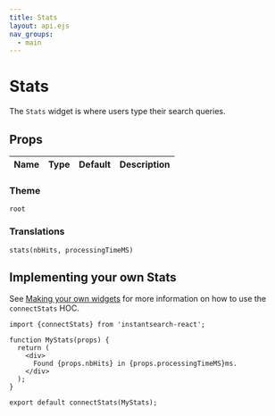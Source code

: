 ```yaml
---
title: Stats
layout: api.ejs
nav_groups:
  - main
---
```


# Stats

The `Stats` widget is where users type their search queries.

## Props

Name | Type | Default |Description
:- | :- | :- | :-

### Theme

`root`

### Translations

`stats(nbHits, processingTimeMS)`

## Implementing your own Stats

See [Making your own widgets](../Customization.md) for more information on how to use the `connectStats` HOC.

```
import {connectStats} from 'instantsearch-react';

function MyStats(props) {
  return (
    <div>
      Found {props.nbHits} in {props.processingTimeMS}ms.
    </div>
  );
}

export default connectStats(MyStats);
```
